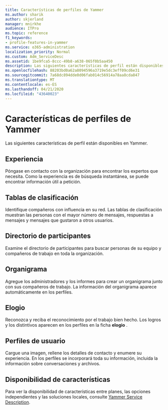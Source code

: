 ```yaml
---
title: Características de perfiles de Yammer
ms.author: sharik
author: skjerland
manager: mnirkhe
audience: ITPro
ms.topic: reference
f1_keywords:
- profile-features-in-yammer
ms.service: o365-administration
localization_priority: Normal
ms.custom: Adm_ServiceDesc
ms.assetid: 1be9fca5-8ccc-49b8-a638-065f0b5aa450
description: Las siguientes características de perfil están disponibles en Yammer.
ms.openlocfilehash: 88203bd0a62a8094596a3719e5dc3eff09cd6e31
ms.sourcegitcommit: 7a68dc894dde0d06fab014c56914a78aa8cda847
ms.translationtype: MT
ms.contentlocale: es-ES
ms.lasthandoff: 04/21/2020
ms.locfileid: "43640023"
---
```

# <a name="profile-features-in-yammer"></a>Características de perfiles de Yammer

Las siguientes características de perfil están disponibles en Yammer.
 
## <a name="expertise"></a>Experiencia

Póngase en contacto con la organización para encontrar los expertos que necesita. Como la experiencia es de búsqueda instantánea, se puede encontrar información útil a petición.

## <a name="leaderboards"></a>Tablas de clasificación

Identifique compañeros con influencia en su red. Las tablas de clasificación muestran las personas con el mayor número de mensajes, respuestas a mensajes y mensajes que gustaron a otros usuarios.

## <a name="member-directory"></a>Directorio de participantes

Examine el directorio de participantes para buscar personas de su equipo y compañeros de trabajo en toda la organización.
  
## <a name="org-chart"></a>Organigrama

Agregue los administradores y los informes para crear un organigrama junto con sus compañeros de trabajo. La información del organigrama aparece automáticamente en los perfiles.
  
## <a name="praise"></a>Elogio

Reconozca y reciba el reconocimiento por el trabajo bien hecho. Los logros y los distintivos aparecen en los perfiles en la ficha **elogio** .
 
## <a name="user-profiles"></a>Perfiles de usuario

Cargue una imagen, rellene los detalles de contacto y enumere su experiencia. En los perfiles se incorporará toda su información, incluida la información sobre conversaciones y archivos.
  
## <a name="feature-availability"></a>Disponibilidad de características

Para ver la disponibilidad de características entre planes, las opciones independientes y las soluciones locales, consulte [Yammer Service Description](yammer-service-description.md).
  

